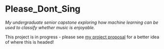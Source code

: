 # Please_Dont_Sing
*My undergraduate senior capstone exploring how machine learning can be used to classify whether music is enjoyable.*

This project is in progress - please see [my project proposal](/Project_Proposal.pdf) for a better idea of where this is headed!
